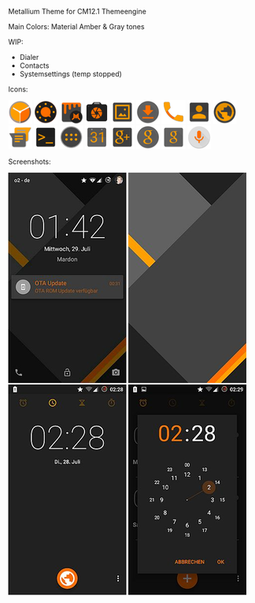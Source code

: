 Metallium Theme for CM12.1 Themeengine

Main Colors:
Material Amber & Gray tones

WIP:
- Dialer
- Contacts
- Systemsettings (temp stopped)

Icons:

![DeskClock](https://raw.githubusercontent.com/MardonHH/Metallium/master/preview/icons/clock.png)
![AudioFX](https://raw.githubusercontent.com/MardonHH/Metallium/master/preview/icons/audiofx.png)
![Themes](https://raw.githubusercontent.com/MardonHH/Metallium/master/preview/icons/themes.png)
![Camera](https://raw.githubusercontent.com/MardonHH/Metallium/master/preview/icons/cam.png)
![Gallery](https://raw.githubusercontent.com/MardonHH/Metallium/master/preview/icons/gallery.png)
![Downloads](https://raw.githubusercontent.com/MardonHH/Metallium/master/preview/icons/downloads.png)
![Dialer](https://raw.githubusercontent.com/MardonHH/Metallium/master/preview/icons/phone.png)
![Contacts](https://raw.githubusercontent.com/MardonHH/Metallium/master/preview/icons/contacts.png)
![Browser](https://raw.githubusercontent.com/MardonHH/Metallium/master/preview/icons/browser.png)
![SMS](https://raw.githubusercontent.com/MardonHH/Metallium/master/preview/icons/sms.png)
![Terminal](https://raw.githubusercontent.com/MardonHH/Metallium/master/preview/icons/terminal.png)
![Drawer](https://raw.githubusercontent.com/MardonHH/Metallium/master/preview/icons/drawer.png)
![Calendar](https://raw.githubusercontent.com/MardonHH/Metallium/master/preview/icons/calendar.png)
![G+](https://raw.githubusercontent.com/MardonHH/Metallium/master/preview/icons/g+.png)
![GHome](https://raw.githubusercontent.com/MardonHH/Metallium/master/preview/icons/google_home.png)
![GSearch](https://raw.githubusercontent.com/MardonHH/Metallium/master/preview/icons/google_search.png)
![GVSearch](https://raw.githubusercontent.com/MardonHH/Metallium/master/preview/icons/google_voicesearch.png)

Screenshots:

![Lockscreen](https://raw.githubusercontent.com/MardonHH/Metallium/master/preview/lockscreen.jpg)
![Wallpaper](https://raw.githubusercontent.com/MardonHH/Metallium/master/preview/wallpaper.jpg)
![Clock](https://raw.githubusercontent.com/MardonHH/Metallium/master/preview/clock.jpg)
![Clock2](https://raw.githubusercontent.com/MardonHH/Metallium/master/preview/clock2.jpg)
